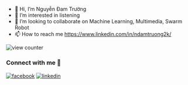 - 👋 Hi, I’m Nguyễn Đam Trường
- 👀 I’m interested in listening
- 💞️ I’m looking to collaborate on Machine Learning, Multimedia, Swarm Robot
- 📫 How to reach me https://www.linkedin.com/in/ndamtruong2k/
  
![view counter](https://komarev.com/ghpvc/?username=hoangtran0410&label=Profile%20views&color=0e75b6&style=flat-square)
### Connect with me 👀

<!--<p align="left">
<a href="https://codepen.io/hoanghien0410" target="blank"><img align="center" src="https://cdn.jsdelivr.net/npm/simple-icons@3.0.1/icons/codepen.svg" alt="hoanghien0410" height="30" width="40" /></a>

<a href="https://linkedin.com/in/99-hoangtran" target="blank"><img align="center" src="https://cdn.jsdelivr.net/npm/simple-icons@3.0.1/icons/linkedin.svg" alt="hoang-tran-69731113a" height="30" width="40" /></a>

<a href="https://stackoverflow.com/users/11898496" target="blank"><img align="center" src="https://cdn.jsdelivr.net/npm/simple-icons@3.0.1/icons/stackoverflow.svg" alt="11898496" height="30" width="40" /></a>

<a href="https://fb.com/99.hoangtran" target="blank"><img align="center" src="https://cdn.jsdelivr.net/npm/simple-icons@3.0.1/icons/facebook.svg" alt="99.hoangtran" height="30" width="40" /></a>
</p>-->

<div>
<a href="https://www.facebook.com/OomNomm/" target="blank"><img align="center" src="https://img.shields.io/badge/Facebook-1877F2?style=for-the-badge&logo=facebook&logoColor=white" alt="facebook"/></a>
<a href="https://www.linkedin.com/in/ndamtruong2k/" target="blank"><img align="center" src="https://img.shields.io/badge/LinkedIn-0077B5?style=for-the-badge&logo=linkedin&logoColor=white" alt="linkedin"/></a>
</div>

<!---
ndamtruong2k/ndamtruong2k is a ✨ special ✨ repository because its `README.md` (this file) appears on your GitHub profile.
You can click the Preview link to take a look at your changes.
--->
